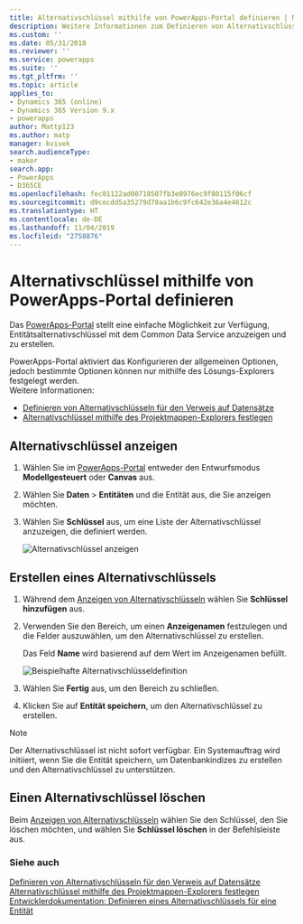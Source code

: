 ```yaml
---
title: Alternativschlüssel mithilfe von PowerApps-Portal definieren | Microsoft-Dokumentation
description: Weitere Informationen zum Definieren von Alternativschlüsseln mithilfe von PowerApps-Portal
ms.custom: ''
ms.date: 05/31/2018
ms.reviewer: ''
ms.service: powerapps
ms.suite: ''
ms.tgt_pltfrm: ''
ms.topic: article
applies_to:
- Dynamics 365 (online)
- Dynamics 365 Version 9.x
- powerapps
author: Mattp123
ms.author: matp
manager: kvivek
search.audienceType:
- maker
search.app:
- PowerApps
- D365CE
ms.openlocfilehash: fec01122ad00710507fb3e0976ec9f80115f06cf
ms.sourcegitcommit: d9cecdd5a35279d78aa1b6c9fc642e36a4e4612c
ms.translationtype: HT
ms.contentlocale: de-DE
ms.lasthandoff: 11/04/2019
ms.locfileid: "2758876"
---
```

# <a name="define-alternate-keys-using-powerapps-portal"></a>Alternativschlüssel mithilfe von PowerApps-Portal definieren

Das [PowerApps-Portal](https://make.powerapps.com/?utm_source=padocs&utm_medium=linkinadoc&utm_campaign=referralsfromdoc) stellt eine einfache Möglichkeit zur Verfügung, Entitätsalternativschlüssel mit dem Common Data Service anzuzeigen und zu erstellen.

PowerApps-Portal aktiviert das  Konfigurieren der allgemeinen Optionen, jedoch bestimmte Optionen können nur mithilfe des Lösungs-Explorers festgelegt werden. <br />Weitere Informationen: 
- [Definieren von Alternativschlüsseln für den Verweis auf Datensätze](define-alternate-keys-reference-records.md)
- [Alternativschlüssel mithilfe des Projektmappen-Explorers festlegen](define-alternate-keys-solution-explorer.md)

## <a name="view-alternate-keys"></a>Alternativschlüssel anzeigen

1. Wählen Sie im [PowerApps-Portal](https://make.powerapps.com/?utm_source=padocs&utm_medium=linkinadoc&utm_campaign=referralsfromdoc) entweder den Entwurfsmodus **Modellgesteuert** oder **Canvas** aus.
2. Wählen Sie **Daten** > **Entitäten** und die Entität aus, die Sie anzeigen möchten.
3. Wählen Sie **Schlüssel** aus, um eine Liste der Alternativschlüssel anzuzeigen, die definiert werden.

    ![Alternativschlüssel anzeigen](media/view-alternate-keys-portal.png)

## <a name="create-an-alternate-key"></a>Erstellen eines Alternativschlüssels

1. Während dem [Anzeigen von Alternativschlüsseln](#view-alternate-keys) wählen Sie **Schlüssel hinzufügen** aus.
2. Verwenden Sie den Bereich, um einen **Anzeigenamen** festzulegen und die Felder auszuwählen, um den Alternativschlüssel zu erstellen.

    Das Feld **Name** wird basierend auf dem Wert im Anzeigenamen befüllt.

    ![Beispielhafte Alternativschlüsseldefinition](media/alternate-key-account-number-sic-code.png)

1. Wählen Sie **Fertig** aus, um den Bereich zu schließen.
2. Klicken Sie auf **Entität speichern**, um den Alternativschlüssel zu erstellen.

> [!NOTE]
> Der Alternativschlüssel ist nicht sofort verfügbar. Ein Systemauftrag wird initiiert, wenn Sie die Entität speichern, um Datenbankindizes zu erstellen und den Alternativschlüssel zu unterstützen.

## <a name="delete-an-alternate-key"></a>Einen Alternativschlüssel löschen

Beim [Anzeigen von Alternativschlüsseln](#view-alternate-keys) wählen Sie den Schlüssel, den Sie löschen möchten, und wählen Sie **Schlüssel löschen** in der Befehlsleiste aus.

### <a name="see-also"></a>Siehe auch

[Definieren von Alternativschlüsseln für den Verweis auf Datensätze](define-alternate-keys-reference-records.md)<br />
[Alternativschlüssel mithilfe des Projektmappen-Explorers festlegen](define-alternate-keys-solution-explorer.md)<br />
[Entwicklerdokumentation: Definieren eines Alternativschlüssels für eine Entität](/dynamics365/customer-engagement/developer/define-alternate-keys-entity)

